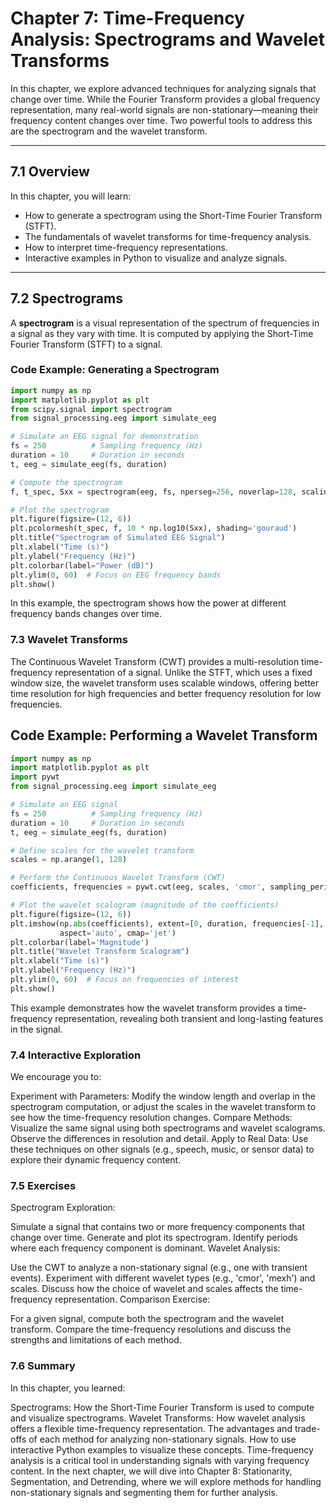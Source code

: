 # Chapter 7: Time-Frequency Analysis: Spectrograms and Wavelet Transforms

In this chapter, we explore advanced techniques for analyzing signals that change over time. While the Fourier Transform provides a global frequency representation, many real-world signals are non-stationary—meaning their frequency content changes over time. Two powerful tools to address this are the spectrogram and the wavelet transform.

---

## 7.1 Overview

In this chapter, you will learn:
- How to generate a spectrogram using the Short-Time Fourier Transform (STFT).
- The fundamentals of wavelet transforms for time-frequency analysis.
- How to interpret time-frequency representations.
- Interactive examples in Python to visualize and analyze signals.

---

## 7.2 Spectrograms

A **spectrogram** is a visual representation of the spectrum of frequencies in a signal as they vary with time. It is computed by applying the Short-Time Fourier Transform (STFT) to a signal.

### Code Example: Generating a Spectrogram

```python
import numpy as np
import matplotlib.pyplot as plt
from scipy.signal import spectrogram
from signal_processing.eeg import simulate_eeg

# Simulate an EEG signal for demonstration
fs = 250          # Sampling frequency (Hz)
duration = 10     # Duration in seconds
t, eeg = simulate_eeg(fs, duration)

# Compute the spectrogram
f, t_spec, Sxx = spectrogram(eeg, fs, nperseg=256, noverlap=128, scaling='density')

# Plot the spectrogram
plt.figure(figsize=(12, 6))
plt.pcolormesh(t_spec, f, 10 * np.log10(Sxx), shading='gouraud')
plt.title("Spectrogram of Simulated EEG Signal")
plt.xlabel("Time (s)")
plt.ylabel("Frequency (Hz)")
plt.colorbar(label="Power (dB)")
plt.ylim(0, 60)  # Focus on EEG frequency bands
plt.show()
```

In this example, the spectrogram shows how the power at different frequency bands changes over time.

### 7.3 Wavelet Transforms
The Continuous Wavelet Transform (CWT) provides a multi-resolution time-frequency representation of a signal. Unlike the STFT, which uses a fixed window size, the wavelet transform uses scalable windows, offering better time resolution for high frequencies and better frequency resolution for low frequencies.

## Code Example: Performing a Wavelet Transform
```python
import numpy as np
import matplotlib.pyplot as plt
import pywt
from signal_processing.eeg import simulate_eeg

# Simulate an EEG signal
fs = 250          # Sampling frequency (Hz)
duration = 10     # Duration in seconds
t, eeg = simulate_eeg(fs, duration)

# Define scales for the wavelet transform
scales = np.arange(1, 128)

# Perform the Continuous Wavelet Transform (CWT)
coefficients, frequencies = pywt.cwt(eeg, scales, 'cmor', sampling_period=1/fs)

# Plot the wavelet scalogram (magnitude of the coefficients)
plt.figure(figsize=(12, 6))
plt.imshow(np.abs(coefficients), extent=[0, duration, frequencies[-1], frequencies[0]], 
           aspect='auto', cmap='jet')
plt.colorbar(label='Magnitude')
plt.title("Wavelet Transform Scalogram")
plt.xlabel("Time (s)")
plt.ylabel("Frequency (Hz)")
plt.ylim(0, 60)  # Focus on frequencies of interest
plt.show()
```
This example demonstrates how the wavelet transform provides a time-frequency representation, revealing both transient and long-lasting features in the signal.

### 7.4 Interactive Exploration
We encourage you to:

Experiment with Parameters: Modify the window length and overlap in the spectrogram computation, or adjust the scales in the wavelet transform to see how the time-frequency resolution changes.
Compare Methods: Visualize the same signal using both spectrograms and wavelet scalograms. Observe the differences in resolution and detail.
Apply to Real Data: Use these techniques on other signals (e.g., speech, music, or sensor data) to explore their dynamic frequency content.

### 7.5 Exercises
Spectrogram Exploration:

Simulate a signal that contains two or more frequency components that change over time.
Generate and plot its spectrogram.
Identify periods where each frequency component is dominant.
Wavelet Analysis:

Use the CWT to analyze a non-stationary signal (e.g., one with transient events).
Experiment with different wavelet types (e.g., 'cmor', 'mexh') and scales.
Discuss how the choice of wavelet and scales affects the time-frequency representation.
Comparison Exercise:

For a given signal, compute both the spectrogram and the wavelet transform.
Compare the time-frequency resolutions and discuss the strengths and limitations of each method.

### 7.6 Summary
In this chapter, you learned:

Spectrograms: How the Short-Time Fourier Transform is used to compute and visualize spectrograms.
Wavelet Transforms: How wavelet analysis offers a flexible time-frequency representation.
The advantages and trade-offs of each method for analyzing non-stationary signals.
How to use interactive Python examples to visualize these concepts.
Time-frequency analysis is a critical tool in understanding signals with varying frequency content. In the next chapter, we will dive into Chapter 8: Stationarity, Segmentation, and Detrending, where we will explore methods for handling non-stationary signals and segmenting them for further analysis.
